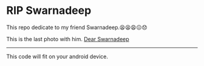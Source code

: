 # RIP Swarnadeep

This repo dedicate to my friend Swarnadeep.😫😫😩😖😞

This is the last photo with him.
[Dear Swarnadeep](https://drive.google.com/file/d/1B1rsgPZJAnUzSfO54J_BYrpY0dU9TLTs/view?usp=drivesdk)

****

This code will fit on your android device.
